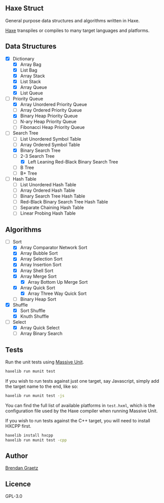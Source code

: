 ## Haxe Struct

General purpose data structures and algorithms written in Haxe.

[Haxe](http://haxe.org/)
transpiles or compiles to many target languages and platforms.

## Data Structures

- [x] Dictionary
  - [x] Array Bag
  - [x] List Bag
  - [x] Array Stack
  - [x] List Stack
  - [x] Array Queue
  - [x] List Queue
- [ ] Priority Queue
  - [x] Array Unordered Priority Queue
  - [ ] Array Ordered Priority Queue
  - [x] Binary Heap Priority Queue
  - [ ] N-ary Heap Priority Queue
  - [ ] Fibonacci Heap Priority Queue
- [ ] Search Tree
  - [ ] List Unordered Symbol Table
  - [ ] Array Ordered Symbol Table
  - [x] Binary Search Tree
  - [ ] 2-3 Search Tree
    - [x] Left Leaning Red-Black Binary Search Tree
  - [ ] B Tree
  - [ ] B+ Tree
- [ ] Hash Table
  - [ ] List Unordered Hash Table
  - [ ] Array Ordered Hash Table
  - [ ] Binary Search Tree Hash Table
  - [ ] Red-Black Binary Search Tree Hash Table
  - [ ] Separate Chaining Hash Table
  - [ ] Linear Probing Hash Table

## Algorithms

- [ ] Sort
  - [x] Array Comparator Network Sort
  - [x] Array Bubble Sort
  - [x] Array Selection Sort
  - [x] Array Insertion Sort
  - [x] Array Shell Sort
  - [X] Array Merge Sort
    - [x] Array Bottom Up Merge Sort
  - [x] Array Quick Sort
    - [x] Array Three Way Quick Sort
  - [ ] Binary Heap Sort
- [x] Shuffle
  - [x] Sort Shuffle
  - [x] Knuth Shuffle
- [ ] Select
  - [x] Array Quick Select
  - [ ] Array Binary Search

## Tests

Run the unit tests using
[Massive Unit](http://github.com/massiveinteractive/MassiveUnit).

```bash
haxelib run munit test
```

If you wish to run tests against just one target,
say Javascript,
simply add the target name to the end, like so:

```bash
haxelib run munit test -js
```

You can find the full list of available platforms
in `test.hxml`, which is the configuration file
used by the Haxe compiler when running Massive Unit.

If you wish to run tests against the C++ target,
you will need to install HXCPP first.

```bash
haxelib install hxcpp
haxelib run munit test -cpp
```

## Author

[Brendan Graetz](http://bguiz.com/)

## Licence

GPL-3.0
